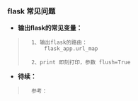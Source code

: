 ### flask 常见问题
>       
>       
>
>
>

- **输出flask的常见变量：**
>       1、输出flask的路由：
>           flask_app.url_map
>
>       2、print 即刻打印，参数 flush=True
>
>
>
>
>
>
>
>
>
>
>
>
>
>
>
>
>
>
>

- **待续：**
>       参考：
>
>
>
>
>
>
>
>
>
>
>
>
>
>
>
>
>
>
>
>
